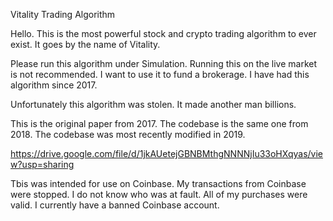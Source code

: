 Vitality Trading Algorithm

Hello.  This is the most powerful stock and crypto trading algorithm to ever exist.  It goes by the name of Vitality.

Please run this algorithm under Simulation.  Running this on the live market is not recommended.  I want to use it to fund a brokerage.  I have had this algorithm since 2017.

Unfortunately this algorithm was stolen.  It made another man billions.

This is the original paper from 2017.  The codebase is the same one from 2018.  The codebase was most recently modified in 2019.

https://drive.google.com/file/d/1jkAUetejGBNBMthgNNNNjIu33oHXqyas/view?usp=sharing

Tbis was intended for use on Coinbase.  My transactions from Coinbase were stopped.  I do not know who was at fault.  All of my purchases were valid.  I currently have a banned Coinbase account.





